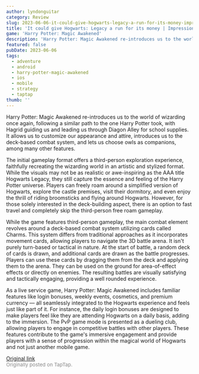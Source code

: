 ```yaml
---
author: lyndonguitar
category: Review
slug: 2023-06-06-it-could-give-hogwarts-legacy-a-run-for-its-money-impressions-harry-potter-magic-awake
title: 'It could give Hogwarts: Legacy a run for its money | Impressions - Harry Potter: Magic Awakened'
game: 'Harry Potter: Magic Awakened'
description: 'Harry Potter: Magic Awakened re-introduces us to the world of wizarding once again, following a similar path to the one Harry Potter took, with Hagrid guiding us and leading us through Diagon Alley for school supplies. It allows us to customize our appearance and attire, introduces us to the deck-based combat system, and lets us choose owls as companions, among many other features.'
featured: false
pubDate: 2023-06-06
tags:
  - adventure
  - android
  - harry-potter-magic-awakened
  - ios
  - mobile
  - strategy
  - taptap
thumb: ''
---
```


Harry Potter: Magic Awakened re-introduces us to the world of wizarding once again, following a similar path to the one Harry Potter took, with Hagrid guiding us and leading us through Diagon Alley for school supplies. It allows us to customize our appearance and attire, introduces us to the deck-based combat system, and lets us choose owls as companions, among many other features.

The initial gameplay format offers a third-person exploration experience, faithfully recreating the wizarding world in an artistic and stylized format. While the visuals may not be as realistic or awe-inspiring as the AAA title Hogwarts Legacy, they still capture the essence and feeling of the Harry Potter universe. Players can freely roam around a simplified version of Hogwarts, explore the castle premises, visit their dormitory, and even enjoy the thrill of riding broomsticks and flying around Hogwarts. However, for those solely interested in the deck-building aspect, there is an option to fast travel and completely skip the third-person free roam gameplay.

While the game features third-person gameplay, the main combat element revolves around a deck-based combat system utilizing cards called Charms. This system differs from traditional approaches as it incorporates movement cards, allowing players to navigate the 3D battle arena. It isn't purely turn-based or tactical in nature. At the start of battle, a random deck of cards is drawn, and additional cards are drawn as the battle progresses. Players can use these cards by dragging them from the deck and applying them to the arena. They can be used on the ground for area-of-effect effects or directly on enemies. The resulting battles are visually satisfying and tactically engaging, providing a well rounded experience.

As a live service game, Harry Potter: Magic Awakened includes familiar features like login bonuses, weekly events, cosmetics, and premium currency — all seamlessly integrated to the Hogwarts experience and feels just like part of it. For instance, the daily login bonuses are designed to make players feel like they are attending Hogwarts on a daily basis, adding to the immersion. The PvP game mode is presented as a dueling club, allowing players to engage in competitive battles with other players. These features contribute to the game's immersive engagement and provide players with a sense of progression within the magical world of Hogwarts and not just another mobile game.

[Original link](https://www.taptap.io/post/5772673)<br><span style="font-size: 0.95em; color: #888;">Originally posted on TapTap.</span>
